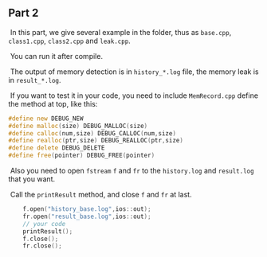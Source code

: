 ## Part 2

​	In this part, we give several example in the folder, thus as `base.cpp`, `class1.cpp`, `class2.cpp` and `leak.cpp`.

​	You can run it after compile.

​	The output of memory detection is in `history_*.log` file, the memory leak is in `result_*.log`.

​	If you want to test it in your code, you need to include `MemRecord.cpp` define the method at top, like this:

```c++
#define new DEBUG_NEW
#define malloc(size) DEBUG_MALLOC(size)
#define calloc(num,size) DEBUG_CALLOC(num,size)
#define realloc(ptr,size) DEBUG_REALLOC(ptr,size)
#define delete DEBUG_DELETE
#define free(pointer) DEBUG_FREE(pointer)
```

​	Also you need to open `fstream` `f` and `fr` to the `history.log` and `result.log` that you want.

​	Call the `printResult` method, and close `f` and `fr` at last.

```c++
    f.open("history_base.log",ios::out);
    fr.open("result_base.log",ios::out);
    // your code
	printResult();
    f.close();
    fr.close();
```

